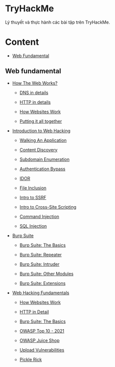 # TryHackMe

Lý thuyết và thực hành các bài tập trên TryHackMe.

# Content

- [Web Fundamental](https://github.com/DucThinh47/TryHackMe#web-fundamental)

## Web fundamental

- [How The Web Works?](https://github.com/DucThinh47/TryHackMe/tree/main/Web_Fundamental/How_The_Web_Works)

    - [DNS in details](https://github.com/DucThinh47/TryHackMe/blob/main/Web_Fundamental/How_The_Web_Works/DNS_in_details.md)

    - [HTTP in details](https://github.com/DucThinh47/TryHackMe/blob/main/Web_Fundamental/How_The_Web_Works/HTTP_in_Details.md)

    - [How Websites Work](https://github.com/DucThinh47/TryHackMe/blob/main/Web_Fundamental/How_The_Web_Works/How_Websites_Work.md)

    - [Putting it all together](https://github.com/DucThinh47/TryHackMe/blob/main/Web_Fundamental/How_The_Web_Works/Putting_it_all_together.md)

- [Introduction to Web Hacking](https://github.com/DucThinh47/TryHackMe/tree/main/Web_Fundamental/Introduction_to_Web_Hacking)

    - [Walking An Application](https://github.com/DucThinh47/TryHackMe/blob/main/Web_Fundamental/Introduction_to_Web_Hacking/Walking_An_Application.md)

    - [Content Discovery](https://github.com/DucThinh47/TryHackMe/blob/main/Web_Fundamental/Introduction_to_Web_Hacking/Content_Discovery.md)

    - [Subdomain Enumeration](https://github.com/DucThinh47/TryHackMe/blob/main/Web_Fundamental/Introduction_to_Web_Hacking/Subdomain_Enumeration.md)

    - [Authentication Bypass](https://github.com/DucThinh47/TryHackMe/blob/main/Web_Fundamental/Introduction_to_Web_Hacking/Authentication_Bypass.md)

    - [IDOR](https://github.com/DucThinh47/TryHackMe/blob/main/Web_Fundamental/Introduction_to_Web_Hacking/IDOR.md)

    - [File Inclusion](https://github.com/DucThinh47/TryHackMe/blob/main/Web_Fundamental/Introduction_to_Web_Hacking/File_Inclusion.md)

    - [Intro to SSRF](https://github.com/DucThinh47/TryHackMe/blob/main/Web_Fundamental/Introduction_to_Web_Hacking/Intro_to_SSRF.md)

    - [Intro to Cross-Site Scripting](https://github.com/DucThinh47/TryHackMe/blob/main/Web_Fundamental/Introduction_to_Web_Hacking/Intro_to_Cross-site_Scripting.md)

    - [Command Injection](https://github.com/DucThinh47/TryHackMe/blob/main/Web_Fundamental/Introduction_to_Web_Hacking/Command_Injection.md)

    - [SQL Injection](https://github.com/DucThinh47/TryHackMe/blob/main/Web_Fundamental/Introduction_to_Web_Hacking/SQL_Injection.md)

- [Burp Suite](https://github.com/DucThinh47/TryHackMe/tree/main/Web_Fundamental/Burp_Suite)

    - [Burp Suite: The Basics](https://github.com/DucThinh47/TryHackMe/blob/main/Web_Fundamental/Burp_Suite/Burp_Suite_The_Basics.md)

    - [Burp Suite: Repeater](https://github.com/DucThinh47/TryHackMe/blob/main/Web_Fundamental/Burp_Suite/Burp_Suite_Repeater.md)

    - [Burp Suite: Intruder](https://github.com/DucThinh47/TryHackMe/blob/main/Web_Fundamental/Burp_Suite/Burp_Suite_Intruder.md)

    - [Burp Suite: Other Modules](https://github.com/DucThinh47/TryHackMe/blob/main/Web_Fundamental/Burp_Suite/Burp_Suite_Other_Modules.md)

    - [Burp Suite: Extensions](https://github.com/DucThinh47/TryHackMe/blob/main/Web_Fundamental/Burp_Suite/Burp_Suite_Extensions.md)

- [Web Hacking Fundamentals](https://github.com/DucThinh47/TryHackMe/tree/main/Web_Fundamental/Web_Hacking_Fundamentals)

    - [How Websites Work](https://github.com/DucThinh47/TryHackMe/blob/main/Web_Fundamental/How_The_Web_Works/How_Websites_Work.md)

    - [HTTP in Detail](https://github.com/DucThinh47/TryHackMe/blob/main/Web_Fundamental/How_The_Web_Works/HTTP_in_Details.md)

    - [Burp Suite: The Basics](https://github.com/DucThinh47/TryHackMe/blob/main/Web_Fundamental/Burp_Suite/Burp_Suite_The_Basics.md)

    - [OWASP Top 10 - 2021](https://github.com/DucThinh47/TryHackMe/blob/main/Web_Fundamental/Web_Hacking_Fundamentals/OWASP_Top_10_%202021.md)

    - [OWASP Juice Shop](https://github.com/DucThinh47/TryHackMe/blob/main/Web_Fundamental/Web_Hacking_Fundamentals/OWASP_Juice_Shop.md)

    - [Upload Vulnerabilities]()

    - [Pickle Rick]()
